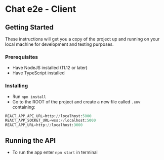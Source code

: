 # Chat e2e - Client
## Getting Started

These instructions will get you a copy of the project up and running on your local machine for development and testing purposes.

### Prerequisites

- Have NodeJS installed (11.12 or later)
- Have TypeScript installed
### Installing

- Run `npm install`
- Go to the ROOT of the project and create a new file called `.env` containing:
```python
REACT_APP_API_URL=http://localhost:5000
REACT_APP_SOCKET_URL=wss://localhost:5000
REACT_APP_URL=http://localhost:3000
```
## Running the API
- To run the app enter `npm start` in terminal
